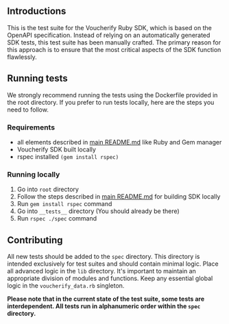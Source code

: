 ## Introductions

This is the test suite for the Voucherify Ruby SDK, which is based on the OpenAPI specification. 
Instead of relying on an automatically generated SDK tests, this test suite has been manually crafted. 
The primary reason for this approach is to ensure that the most critical aspects of the SDK function flawlessly.

## Running tests

We strongly recommend running the tests using the Dockerfile provided in the root directory. 
If you prefer to run tests locally, here are the steps you need to follow.

### Requirements 

- all elements described in [main README.md](../README.md) like Ruby and Gem manager
- Voucherify SDK built locally
- rspec installed `(gem install rspec)`

### Running locally

1. Go into `root` directory
2. Follow the steps described in [main README.md](../README.md) for building SDK locally
3. Run `gem install rspec` command
4. Go into `__tests__` directory (You should already be there)
5. Run `rspec ./spec` command

## Contributing

All new tests should be added to the `spec` directory. 
This directory is intended exclusively for test suites and should contain minimal logic. 
Place all advanced logic in the `lib` directory. It's important to maintain an appropriate division of modules and functions. 
Keep any essential global logic in the `voucherify_data.rb` singleton.

**Please note that in the current state of the test suite, some tests are interdependent. All tests run in alphanumeric order within the `spec` directory.**
